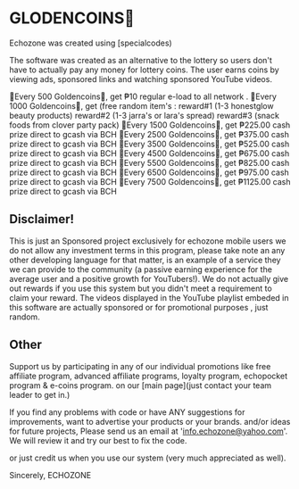 



# GLODENCOINS🧽
Echozone  was created using [specialcodes) 

The software was created as an alternative to the lottery so users don't have to actually pay any money for lottery coins.
The user earns coins by viewing ads, sponsored links and watching sponsored YouTube videos.

🔹Every  500 Goldencoins🧽, 
get ₱10 regular e-load to all network .
🔹Every  1000 Goldencoins🧽,
get (free random item's : 
reward#1  (1-3 honestglow beauty products) 
reward#2  (1-3 jarra's or lara's spread) 
reward#3  (snack foods from clover party pack) 
🔹Every 1500 Goldencoins🧽, 
get ₱225.00 cash prize direct to gcash via BCH
🔹Every 2500 Goldencoins🧽, 
get ₱375.00 cash prize direct to gcash via BCH
🔹Every 3500 Goldencoins🧽,
get ₱525.00 cash prize direct to gcash via BCH
🔹Every 4500 Goldencoins🧽, 
get ₱675.00 cash prize direct to gcash via BCH
🔹Every 5500 Goldencoins🧽, 
get ₱825.00 cash prize direct to gcash via BCH
🔹Every 6500 Goldencoins🧽, 
get ₱975.00 cash prize direct to gcash via BCH
🔹Every 7500 Goldencoins🧽, 
get ₱1125.00 cash prize direct to gcash via BCH

## Disclaimer!

This is just an Sponsored project exclusively for echozone mobile users we do not allow any investment terms in this program, please take note an any other developing language for that matter, is an example of a service they we can provide to the community (a passive earning experience for the average user and a positive growth for YouTubers!).
We do not actually give out rewards if you use this system but you didn't meet a requirement to claim your reward. 
The videos displayed in the YouTube playlist embeded in this software are  actually sponsored or for promotional purposes , just random.

## Other

Support us by participating in any of our individual promotions like free affiliate program, advanced affiliate programs, loyalty program, echopocket program & e-coins program.  on our [main page](just contact your team leader to get in.)

If you find any problems with code or have ANY suggestions for improvements, want to advertise your products or your brands. and/or ideas for future projects,
Please send us an email at 'info.echozone@yahoo.com'.
We will review it and try our best to fix the code.

or just credit us when you use our system (very much appreciated as well).

Sincerely,
ECHOZONE 
